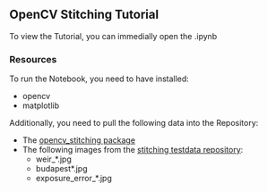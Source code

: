 ## OpenCV Stitching Tutorial

To view the Tutorial, you can immedially open the .ipynb

### Resources

To run the Notebook, you need to have installed:
- opencv 
- matplotlib

Additionally, you need to pull the following data into the Repository:
- The [opencv_stitching package](linktoopencvapps)
- The following images from the [stitching testdata repository](https://github.com/opencv/opencv_extra/tree/master/testdata/stitching):
  - weir_*.jpg
  - budapest*.jpg
  - exposure_error_*.jpg

